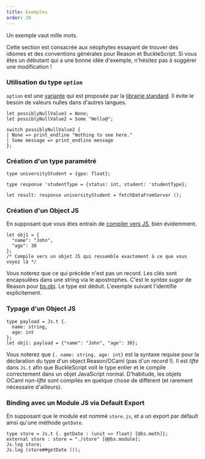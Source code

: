 ```yaml
---
title: Exemples
order: 20
---
```


Un exemple vaut mille mots.

Cette section est consacrée aux néophytes essayant de trouver des idiomes et des conventions générales pour Reason et BuckleScript. Si vous êtes un débutant qui a une bonne idée d'exemple, n'hésitez pas à suggérer une modification !

### Utilisation du type `option`

`option` est une [variante](./language/data-types#variant) qui est proposée par la [librairie standard](http://caml.inria.fr/pub/docs/manual-ocaml/libref/). Il évite le besoin de valeurs nulles dans d'autres langues.

```reason
let possiblyNullValue1 = None;
let possiblyNullValue2 = Some "Hello@";

switch possiblyNullValue2 {
| None => print_endline "Nothing to see here."
| Some message => print_endline message
};
```

### Création d'un type paramétré

```reason
type universityStudent = {gpa: float};

type response 'studentType = {status: int, student: 'studentType};

let result: response universityStudent = fetchDataFromServer ();
```

### Création d'un Object JS

En supposant que vous êtes entrain de [compiler vers JS](./gettingStarted.html#javascript-workflow), bien évidemment.

```reason
let obj1 = {
  "name": "John",
  "age": 30
};
/* Compile vers un objet JS qui ressemble exactement à ce que vous voyez là */
```

Vous noterez que ce qui précède n'est pas un record. Les clés sont encapsulées dans une string via le apostrophes. C'est le *syntax sugar* de Reason pour [bs.obj](http://bucklescript.github.io/bucklescript/Manual.html#_create_js_objects_using_bs_obj). Le type est déduit. L'exemple suivant l'identifie explicitement.


### Typage d'un Object JS

```reason
type payload = Js.t {.
  name: string,
  age: int
};
let obj1: payload = {"name": "John", "age": 30};
```

Vous noterez que `{. name: string, age: int}` est la syntaxe requise pour la déclaration du type d'un object Reason/OCaml (pas d'un record !). Il est *lifté* dans `Js.t` afin que  BuckleScript voit le type entier et le compile correctement dans un objet JavaScript normal. D'habitude, les objets OCaml *non-lifté* sont compilés en quelque chose de différent (et rarement nécessaire d'ailleurs).

### Binding avec un Module JS via Default Export

En supposant que le module est nommé `store.js`, et a un export par défault ainsi qu'une méthode `getDate`.

```reason
type store = Js.t {. getDate : (unit => float) [@bs.meth]};
external store : store = "./store" [@@bs.module];
Js.log store;
Js.log (store##getDate ());
```
